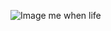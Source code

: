 ![Image](https://github.com/user-attachments/assets/65f84074-a3d0-4898-9938-a15f022f28be)
me when life
